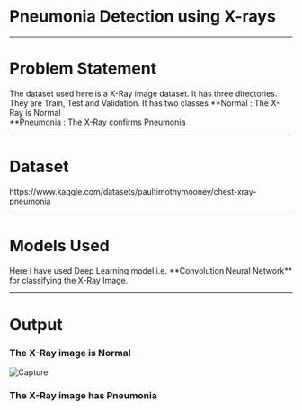 <h1>Pneumonia Detection using X-rays</h1>

<hr>


<h1>Problem Statement</h1>

The dataset used here is a X-Ray image dataset. It has three directories.
They are Train, Test and Validation.
It has two classes
**Normal : The X-Ray is Normal  
**Pneumonia :  The X-Ray confirms Pneumonia

<hr>


<h1>Dataset</h1>
https://www.kaggle.com/datasets/paultimothymooney/chest-xray-pneumonia

<hr>


<h1>Models Used</h1>
Here I have used Deep Learning model i.e. **Convolution Neural Network** for classifying the X-Ray Image.

<hr>


<h1>Output</h1>


<h3>The X-Ray image is Normal</h3>

![Capture](https://user-images.githubusercontent.com/76621987/175781127-3f3fa794-5cec-41c9-a345-7f44056e7b48.JPG)

<h3>The X-Ray image has Pneumonia</h3>



